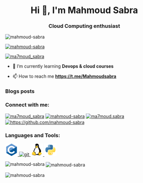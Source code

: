 <h1 align="center">Hi 👋, I'm Mahmoud Sabra</h1>
<h3 align="center"> Cloud Computing enthusiast   </h3>

<p align="left"> <img src="https://komarev.com/ghpvc/?username=mahmoud-sabra&label=Profile%20views&color=0e75b6&style=flat" alt="mahmoud-sabra" /> </p>

<p align="left"> <a href="https://github.com/ryo-ma/github-profile-trophy"><img src="https://github-profile-trophy.vercel.app/?username=mahmoud-sabra" alt="mahmoud-sabra" /></a> </p>

<p align="left"> <a href="https://twitter.com/ma7moud_sabra" target="blank"><img src="https://img.shields.io/twitter/follow/ma7moud_sabra?logo=twitter&style=for-the-badge" alt="ma7moud_sabra" /></a> </p>

- 🌱 I’m currently learning **Devops & cloud courses**

- 📫 How to reach me **https://t.me/Mahmoudsabra**

### Blogs posts
<!-- BLOG-POST-LIST:START -->
<!-- BLOG-POST-LIST:END -->

<h3 align="left">Connect with me:</h3>
<p align="left">
<a href="https://twitter.com/ma7moud_sabra" target="blank"><img align="center" src="https://raw.githubusercontent.com/rahuldkjain/github-profile-readme-generator/master/src/images/icons/Social/twitter.svg" alt="ma7moud_sabra" height="30" width="40" /></a>
<a href="https://linkedin.com/in/mahmoud-sabra" target="blank"><img align="center" src="https://raw.githubusercontent.com/rahuldkjain/github-profile-readme-generator/master/src/images/icons/Social/linked-in-alt.svg" alt="mahmoud-sabra" height="30" width="40" /></a>
<a href="https://fb.com/ma7moud.sabra" target="blank"><img align="center" src="https://raw.githubusercontent.com/rahuldkjain/github-profile-readme-generator/master/src/images/icons/Social/facebook.svg" alt="ma7moud.sabra" height="30" width="40" /></a>
<a href="/https://github.com/mahmoud-sabra" target="blank"><img align="center" src="https://raw.githubusercontent.com/rahuldkjain/github-profile-readme-generator/master/src/images/icons/Social/rss.svg" alt="https://github.com/mahmoud-sabra" height="30" width="40" /></a>
</p>

<h3 align="left">Languages and Tools:</h3>
<p align="left"> <a href="https://www.cprogramming.com/" target="_blank" rel="noreferrer"> <img src="https://raw.githubusercontent.com/devicons/devicon/master/icons/c/c-original.svg" alt="c" width="40" height="40"/> </a> <a href="https://git-scm.com/" target="_blank" rel="noreferrer"> <img src="https://www.vectorlogo.zone/logos/git-scm/git-scm-icon.svg" alt="git" width="40" height="40"/> </a> <a href="https://www.linux.org/" target="_blank" rel="noreferrer"> <img src="https://raw.githubusercontent.com/devicons/devicon/master/icons/linux/linux-original.svg" alt="linux" width="40" height="40"/> </a> <a href="https://www.python.org" target="_blank" rel="noreferrer"> <img src="https://raw.githubusercontent.com/devicons/devicon/master/icons/python/python-original.svg" alt="python" width="40" height="40"/> </a> </p>

<p><img align="left" src="https://github-readme-stats.vercel.app/api/top-langs?username=mahmoud-sabra&show_icons=true&locale=en&layout=compact" alt="mahmoud-sabra" /></p>

<p>&nbsp;<img align="center" src="https://github-readme-stats.vercel.app/api?username=mahmoud-sabra&show_icons=true&locale=en" alt="mahmoud-sabra" /></p>

<p><img align="center" src="https://github-readme-streak-stats.herokuapp.com/?user=mahmoud-sabra&" alt="mahmoud-sabra" /></p>

